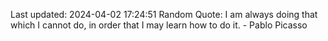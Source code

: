 Last updated: 2024-04-02 17:24:51
Random Quote: I am always doing that which I cannot do, in order that I may learn how to do it. - Pablo Picasso